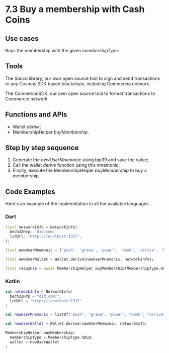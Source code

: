 # 7.3 Buy a membership with Cash Coins

## Use cases
Buys the membership with the given _membershipType_.

## Tools
The _Sacco_ library, our own open source tool to sign and send transactions to any Cosmos SDK based blockchain, including Commercio.network.

The CommercioSDK, our own open source tool to format transactions to Commercio.network.

## Functions and APIs
- Wallet _derive_;
- MembershipHelper _buyMembership_.

## Step by step sequence
1. Generate the _newUserMnemonic_ using bip39 and save the value;
2. Call the wallet _derive_ function using this mnemonic;
3. Finally, execute the MembershipHelper _buyMembership_ to buy a membership.
  
## Code Examples
Here's an example of the implemetation in all the available languages.

### Dart
```dart
final networkInfo = NetworkInfo(
  bech32Hrp: 'did:com:',
  lcdUrl: 'http://localhost:1317',
);

final newUserMnemonic = ['push', 'grace', 'power', 'desk', 'arrive', 'horror', 'gallery', 'physical', 'kingdom', 'ecology', 'fat', 'firm', 'future', 'service', 'table', 'little', 'live', 'reason', 'maximum', 'short', 'motion', 'planet', 'stage', 'second',];

final newUserWallet = Wallet.derive(newUserMnemonic, networkInfo);

final response = await MembershipHelper.buyMembership(MembershipType.GOLD, newUserWallet);
```

### Kotlin
```kotlin
val networkInfo = NetworkInfo(
  bech32Hrp = "did:com:", 
  lcdUrl = "http://localhost:1317"
)

val newUserMnemonic = listOf("push", "grace", "power", "desk", "arrive", "horror", "gallery", "physical", "kingdom", "ecology", "fat", "firm", "future", "service", "table", "little", "live", "reason", "maximum", "short", "motion", "planet", "stage", "second")

val newUserWallet = Wallet.derive(newUserMnemonic, networkInfo)

MembershipHelper.buyMembership(
  membershipType = MembershipType.GOLD, 
  wallet = newUserWallet
)
```